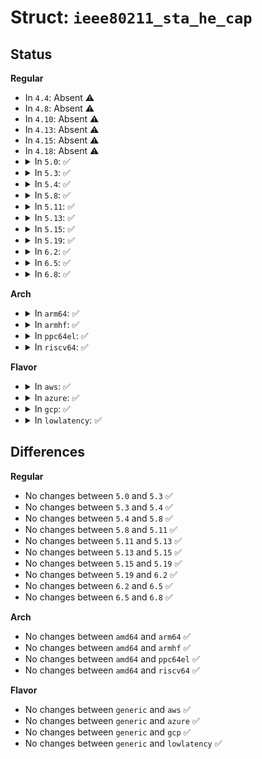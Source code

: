 # Struct: <code>ieee80211_sta_he_cap</code>

## Status
<b>Regular</b>
<ul>
<li>
In <code>4.4</code>: Absent ⚠️
</li>
<li>
In <code>4.8</code>: Absent ⚠️
</li>
<li>
In <code>4.10</code>: Absent ⚠️
</li>
<li>
In <code>4.13</code>: Absent ⚠️
</li>
<li>
In <code>4.15</code>: Absent ⚠️
</li>
<li>
In <code>4.18</code>: Absent ⚠️
</li>
<li>
<details>
<summary>In <code>5.0</code>: ✅</summary>

```c
struct ieee80211_sta_he_cap {
    bool has_he;
    struct ieee80211_he_cap_elem he_cap_elem;
    struct ieee80211_he_mcs_nss_supp he_mcs_nss_supp;
    u8 ppe_thres[25];
};
```
</details>
</li>
<li>
<details>
<summary>In <code>5.3</code>: ✅</summary>

```c
struct ieee80211_sta_he_cap {
    bool has_he;
    struct ieee80211_he_cap_elem he_cap_elem;
    struct ieee80211_he_mcs_nss_supp he_mcs_nss_supp;
    u8 ppe_thres[25];
};
```
</details>
</li>
<li>
<details>
<summary>In <code>5.4</code>: ✅</summary>

```c
struct ieee80211_sta_he_cap {
    bool has_he;
    struct ieee80211_he_cap_elem he_cap_elem;
    struct ieee80211_he_mcs_nss_supp he_mcs_nss_supp;
    u8 ppe_thres[25];
};
```
</details>
</li>
<li>
<details>
<summary>In <code>5.8</code>: ✅</summary>

```c
struct ieee80211_sta_he_cap {
    bool has_he;
    struct ieee80211_he_cap_elem he_cap_elem;
    struct ieee80211_he_mcs_nss_supp he_mcs_nss_supp;
    u8 ppe_thres[25];
};
```
</details>
</li>
<li>
<details>
<summary>In <code>5.11</code>: ✅</summary>

```c
struct ieee80211_sta_he_cap {
    bool has_he;
    struct ieee80211_he_cap_elem he_cap_elem;
    struct ieee80211_he_mcs_nss_supp he_mcs_nss_supp;
    u8 ppe_thres[25];
};
```
</details>
</li>
<li>
<details>
<summary>In <code>5.13</code>: ✅</summary>

```c
struct ieee80211_sta_he_cap {
    bool has_he;
    struct ieee80211_he_cap_elem he_cap_elem;
    struct ieee80211_he_mcs_nss_supp he_mcs_nss_supp;
    u8 ppe_thres[25];
};
```
</details>
</li>
<li>
<details>
<summary>In <code>5.15</code>: ✅</summary>

```c
struct ieee80211_sta_he_cap {
    bool has_he;
    struct ieee80211_he_cap_elem he_cap_elem;
    struct ieee80211_he_mcs_nss_supp he_mcs_nss_supp;
    u8 ppe_thres[25];
};
```
</details>
</li>
<li>
<details>
<summary>In <code>5.19</code>: ✅</summary>

```c
struct ieee80211_sta_he_cap {
    bool has_he;
    struct ieee80211_he_cap_elem he_cap_elem;
    struct ieee80211_he_mcs_nss_supp he_mcs_nss_supp;
    u8 ppe_thres[25];
};
```
</details>
</li>
<li>
<details>
<summary>In <code>6.2</code>: ✅</summary>

```c
struct ieee80211_sta_he_cap {
    bool has_he;
    struct ieee80211_he_cap_elem he_cap_elem;
    struct ieee80211_he_mcs_nss_supp he_mcs_nss_supp;
    u8 ppe_thres[25];
};
```
</details>
</li>
<li>
<details>
<summary>In <code>6.5</code>: ✅</summary>

```c
struct ieee80211_sta_he_cap {
    bool has_he;
    struct ieee80211_he_cap_elem he_cap_elem;
    struct ieee80211_he_mcs_nss_supp he_mcs_nss_supp;
    u8 ppe_thres[25];
};
```
</details>
</li>
<li>
<details>
<summary>In <code>6.8</code>: ✅</summary>

```c
struct ieee80211_sta_he_cap {
    bool has_he;
    struct ieee80211_he_cap_elem he_cap_elem;
    struct ieee80211_he_mcs_nss_supp he_mcs_nss_supp;
    u8 ppe_thres[25];
};
```
</details>
</li>
</ul>
<b>Arch</b>
<ul>
<li>
<details>
<summary>In <code>arm64</code>: ✅</summary>

```c
struct ieee80211_sta_he_cap {
    bool has_he;
    struct ieee80211_he_cap_elem he_cap_elem;
    struct ieee80211_he_mcs_nss_supp he_mcs_nss_supp;
    u8 ppe_thres[25];
};
```
</details>
</li>
<li>
<details>
<summary>In <code>armhf</code>: ✅</summary>

```c
struct ieee80211_sta_he_cap {
    bool has_he;
    struct ieee80211_he_cap_elem he_cap_elem;
    struct ieee80211_he_mcs_nss_supp he_mcs_nss_supp;
    u8 ppe_thres[25];
};
```
</details>
</li>
<li>
<details>
<summary>In <code>ppc64el</code>: ✅</summary>

```c
struct ieee80211_sta_he_cap {
    bool has_he;
    struct ieee80211_he_cap_elem he_cap_elem;
    struct ieee80211_he_mcs_nss_supp he_mcs_nss_supp;
    u8 ppe_thres[25];
};
```
</details>
</li>
<li>
<details>
<summary>In <code>riscv64</code>: ✅</summary>

```c
struct ieee80211_sta_he_cap {
    bool has_he;
    struct ieee80211_he_cap_elem he_cap_elem;
    struct ieee80211_he_mcs_nss_supp he_mcs_nss_supp;
    u8 ppe_thres[25];
};
```
</details>
</li>
</ul>
<b>Flavor</b>
<ul>
<li>
<details>
<summary>In <code>aws</code>: ✅</summary>

```c
struct ieee80211_sta_he_cap {
    bool has_he;
    struct ieee80211_he_cap_elem he_cap_elem;
    struct ieee80211_he_mcs_nss_supp he_mcs_nss_supp;
    u8 ppe_thres[25];
};
```
</details>
</li>
<li>
<details>
<summary>In <code>azure</code>: ✅</summary>

```c
struct ieee80211_sta_he_cap {
    bool has_he;
    struct ieee80211_he_cap_elem he_cap_elem;
    struct ieee80211_he_mcs_nss_supp he_mcs_nss_supp;
    u8 ppe_thres[25];
};
```
</details>
</li>
<li>
<details>
<summary>In <code>gcp</code>: ✅</summary>

```c
struct ieee80211_sta_he_cap {
    bool has_he;
    struct ieee80211_he_cap_elem he_cap_elem;
    struct ieee80211_he_mcs_nss_supp he_mcs_nss_supp;
    u8 ppe_thres[25];
};
```
</details>
</li>
<li>
<details>
<summary>In <code>lowlatency</code>: ✅</summary>

```c
struct ieee80211_sta_he_cap {
    bool has_he;
    struct ieee80211_he_cap_elem he_cap_elem;
    struct ieee80211_he_mcs_nss_supp he_mcs_nss_supp;
    u8 ppe_thres[25];
};
```
</details>
</li>
</ul>

## Differences
<b>Regular</b>
<ul>
<li>
No changes between <code>5.0</code> and <code>5.3</code> ✅
</li>
<li>
No changes between <code>5.3</code> and <code>5.4</code> ✅
</li>
<li>
No changes between <code>5.4</code> and <code>5.8</code> ✅
</li>
<li>
No changes between <code>5.8</code> and <code>5.11</code> ✅
</li>
<li>
No changes between <code>5.11</code> and <code>5.13</code> ✅
</li>
<li>
No changes between <code>5.13</code> and <code>5.15</code> ✅
</li>
<li>
No changes between <code>5.15</code> and <code>5.19</code> ✅
</li>
<li>
No changes between <code>5.19</code> and <code>6.2</code> ✅
</li>
<li>
No changes between <code>6.2</code> and <code>6.5</code> ✅
</li>
<li>
No changes between <code>6.5</code> and <code>6.8</code> ✅
</li>
</ul>
<b>Arch</b>
<ul>
<li>
No changes between <code>amd64</code> and <code>arm64</code> ✅
</li>
<li>
No changes between <code>amd64</code> and <code>armhf</code> ✅
</li>
<li>
No changes between <code>amd64</code> and <code>ppc64el</code> ✅
</li>
<li>
No changes between <code>amd64</code> and <code>riscv64</code> ✅
</li>
</ul>
<b>Flavor</b>
<ul>
<li>
No changes between <code>generic</code> and <code>aws</code> ✅
</li>
<li>
No changes between <code>generic</code> and <code>azure</code> ✅
</li>
<li>
No changes between <code>generic</code> and <code>gcp</code> ✅
</li>
<li>
No changes between <code>generic</code> and <code>lowlatency</code> ✅
</li>
</ul>
